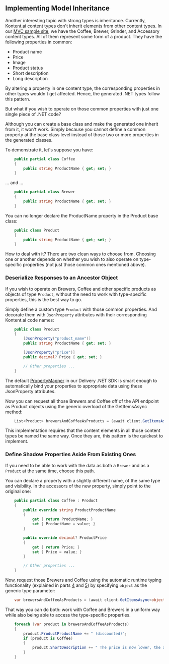 ## Implementing Model Inheritance

Another interesting topic with strong types is inheritance. Currently, Kontent.ai content types don't inherit elements from other content types. In our [MVC sample site](https://github.com/Kentico/kontent-sample-app-net/), we have the Coffee, Brewer, Grinder, and Accessory content types. All of them represent some form of a product. They have the following properties in common:

* Product name
* Price
* Image
* Product status
* Short description
* Long description

By altering a property in one content type, the corresponding properties in other types wouldn't get affected. Hence, the generated .NET types follow this pattern.

But what if you wish to operate on those common properties with just one single piece of .NET code?

Although you can create a base class and make the generated one inherit from it, it won't work. Simply because you cannot define a common property at the base class level instead of those two or more properties in the generated classes.

To demonstrate it, let's suppose you have:

```csharp
    public partial class Coffee
    {
        public string ProductName { get; set; }
    }
```

… and …

```csharp
    public partial class Brewer
    {
        public string ProductName { get; set; }
    }
```

You can no longer declare the ProductName property in the Product base class:

```csharp
    public class Product
    {
        public string ProductName { get; set; }
    }
```

How to deal with it? There are two clean ways to choose from. Choosing one or another depends on whether you wish to also operate on type-specific properties (not just those common ones mentioned above).

### Deserialize Responses to an Ancestor Object

If you wish to operate on Brewers, Coffee and other specific products as objects of type `Product`, without the need to work with type-specific properties, this is the best way to go.

Simply define a custom type `Product` with those common properties. And decorate them with `JsonProperty` attributes with their corresponding Kontent.ai code names:

```csharp
    public class Product
    {
        [JsonProperty("product_name")]
        public string ProductName { get; set; }

        [JsonProperty("price")]
        public decimal? Price { get; set; }

        // Other properties ...
    }
```

The default [PropertyMapper](https://github.com/Kentico/delivery-sdk-net/blob/master/Kontent.Ai.Delivery/StrongTyping/PropertyMapper.cs) in our Delivery .NET SDK is smart enough to automatically bind your properties to appropriate data using these JsonProperty attributes.

Now you can request all those Brewers and Coffee off of the API endpoint as Product objects using the generic overload of the GetItemsAsync method:

```csharp
    List<Product> brewersAndCoffeeAsProducts = (await client.GetItemsAsync<Product>(new InFilter("system.type", "brewer", "coffee"))).Items.ToList();
```

This implementation requires that the content elements in all those content types be named the same way. Once they are, this pattern is the quickest to implement.

### Define Shadow Properties Aside From Existing Ones

If you need to be able to work with the data as both a `Brewer` and as a `Product` at the same time, choose this path.

You can declare a property with a slightly different name, of the same type and visibility. In the accessors of the new property, simply point to the original one:

```csharp
    public partial class Coffee : Product
    {
        public override string ProductProductName
        {
            get { return ProductName; }
            set { ProductName = value; }
        }

        public override decimal? ProductPrice
        {
            get { return Price; }
            set { Price = value; }
        }

        // Other properties ...
    }
```

Now, request those Brewers and Coffee using the automatic runtime typing functionality (explained in parts [4](https://github.com/Kentico/delivery-sdk-net/wiki/Strong-Types-Explained---Why-the-Runtime-Typing) and [5](https://github.com/Kentico/delivery-sdk-net/wiki/Strong-Types-Explained---How-to-Use-Runtime-Typing)) by specifying `object` as the generic type parameter:

```csharp
    var brewersAndCoffeeAsProducts = (await client.GetItemsAsync<object>(new InFilter("system.type", "brewer", "coffee"))).Items;
```

That way you can do both: work with Coffee and Brewers in a uniform way while also being able to access the type-specific properties.

```csharp
    foreach (var product in brewersAndCoffeeAsProducts)
    {
        product.ProductProductName += " (discounted)";
        if (product is Coffee)
        {
            product.ShortDescription += " The price is now lower, the aroma stayed the same.";
        }
    }
```
